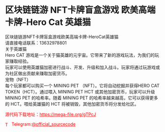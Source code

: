 # 区块链链游 NFT卡牌盲盒游戏 欧美高端卡牌-Hero Cat 英雄猫

区块链链游NFT卡牌盲盒游戏欧美高端卡牌-HeroCat英雄猫<br>请直接电话联系：13632978801<br>关于英雄猫<br>Hero CAT 游戏是一个关于猫英雄的元宇宙。它带来了新的游戏玩法，为我们的玩家赚取经验。<br>玩家可以使用英雄猫加密进行战斗、开发、升级和加入战斗。玩家将通过玩游戏或为社区做出贡献来赚取加密货币。<br>宠物（NFT）<br>每个玩家都可以购买一个 MINING PET （NFT）。它将自动挖掘并获得HERO CAT TOKEN（HCT）。通过喂入 MINING PET HCT 或其他加密货币，玩家可以升级 MINING PET 的哈希率。随着 MINING PET 的哈希率越来越高，它可以获得更多的 HCT。喂给英雄猫的 HCT 将被销毁，其他加密货币将分发给社区。<br>


<p style="color: red;">源代码下载地址：<a href="https://mega-file.org/gTPcJ" style="color: red;">https://mega-file.org/gTPcJ</a></p><p style="color: red;"><img src="https://cdn-icons-png.flaticon.com/512/2111/2111646.png" alt="Telegram Icon" style="width: 16px; vertical-align: middle; margin-right: 5px;">Telegram:<a href="https://t.me/official_sourcecode" style="color: red;">@official_sourcecode</a></p>